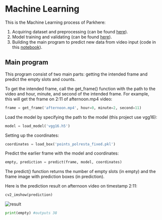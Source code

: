 # Machine Learning
This is the Machine Learning process of Parkhere: <br>
 1. Acquiring dataset and preprocessing (can be found [here](https://github.com/sherinedevi/Bangkit-2021-Capstone-Project/tree/main/Machine%20Learning/Preprocessing)).
2. Model training and validating (can be found [here](https://github.com/sherinedevi/Bangkit-2021-Capstone-Project/tree/main/Machine%20Learning/Models)).
3. Building the main program to predict new data from video input (code in this [notebook](https://github.com/sherinedevi/Bangkit-2021-Capstone-Project/blob/main/Machine%20Learning/main.ipynb)).


## Main program
This program consist of two main parts: getting the intended frame and predict the empty slots and counts. <br>

To get the intended frame, call the get_frame() function with the path to the video and hour, minute, and second of the intended frame. For example, this will get the frame on 2:11 of afternoon.mp4 video:
``` python
frame = get_frame('afternoon.mp4', hour=0, minute=2, second=11)
```
Load the model by specifying the path to the model (this project use vgg16):
``` python
model = load_model('vgg16.h5')
```
Setting up the coordinates:
``` python
coordinates = load_box('points_polresta_fixed.pkl')
```
Predict the earlier frame with the model and coordinates:
``` python
empty, prediction = predict(frame, model, coordinates)
```
The predict() function returns the number of empty slots (in empty) and the frame image with prediction boxes (in prediction). <br>

Here is the prediction result on afternoon video on timestamp 2:11:
```python
cv2_imshow(prediction)
```
![result](https://raw.githubusercontent.com/sherinedevi/Bangkit-2021-Capstone-Project/main/Machine%20Learning/result_prediction.png)
```python
print(empty) #outputs 38
```
